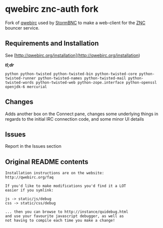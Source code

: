 # qwebirc znc-auth fork
Fork of [qwebirc](<http://qwebirc.org>) used by [StormBNC](<https://stormbit.net/help/stormbnc>) to make a web-client for the [ZNC](<http://znc.in>) bouncer service.

## Requirements and Installation
See [http://qwebirc.org/installation](<http://qwebirc.org/installation>)

***tl;dr***
```
python python-twisted python-twisted-bin python-twisted-core python-twisted-runner python-twisted-names python-twisted-mail python-twisted-words python-twisted-web python-zope.interface python-openssl openjdk-6 mercurial
```

## Changes
Adds another box on the Connect pane, changes some underlying things in regards to the initial IRC connection code, and some minor UI details

## Issues
Report in the Issues section

## Original README contents
```
Installation instructions are on the website:
http://qwebirc.org/faq

If you'd like to make modifications you'd find it a LOT
easier if you symlink:

js -> static/js/debug
css -> static/css/debug

... then you can browse to http://instance/quidebug.html
and use your favourite javascript debugger, as well as
not having to compile each time you make a change!
```
